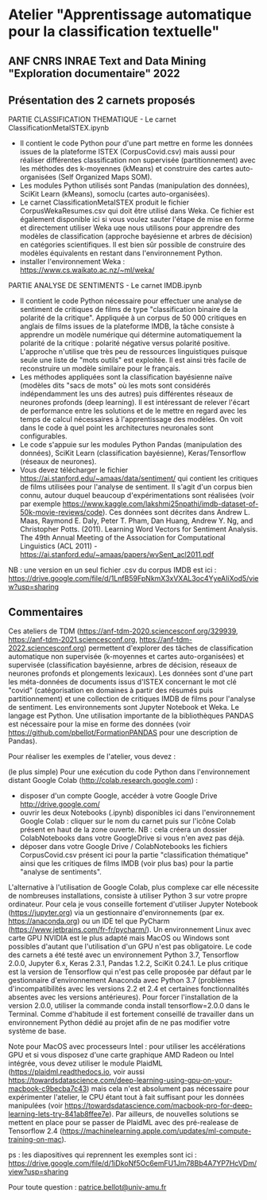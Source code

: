 # Atelier "Apprentissage automatique pour la classification textuelle"
## ANF CNRS INRAE Text and Data Mining "Exploration documentaire" 2022

## Présentation des 2 carnets proposés

PARTIE CLASSIFICATION THEMATIQUE - Le carnet ClassificationMetaISTEX.ipynb
  - Il contient le code Python pour d'une part mettre en forme les données issues de la plateforme ISTEX (CorpusCovid.csv) mais aussi pour réaliser différentes classification non supervisée (partitionnement) avec les méthodes des k-moyennes (kMeans) et construire des cartes auto-organisées (Self Organized Maps SOM). 
  - Les modules Python utilisés sont Pandas (manipulation des données), SciKit Learn (kMeans), somoclu (cartes auto-organisées). 
  - Le carnet ClassificationMetaISTEX produit le fichier CorpusWekaResumes.csv qui doit être utilisé dans Weka. Ce fichier est également disponible ici si vous voulez sauter l'étape de mise en forme et directement utiliser Weka uqe nous utilisons pour apprendre des modèles de classification (approche bayésienne et arbres de décision) en catégories scientifiques. Il est bien sûr possible de construire des modèles équivalents en restant dans l'environnement Python. 
  - installer l'environnement Weka : https://www.cs.waikato.ac.nz/~ml/weka/

PARTIE ANALYSE DE SENTIMENTS - Le carnet IMDB.ipynb
  - Il contient le code Python nécessaire pour effectuer une analyse de sentiment de critiques de films de type "classification binaire de la polarité de la critique". Appliquée à un corpus de 50 000 critiques en anglais de films issues de la plateforme IMDB, la tâche consiste à apprendre un modèle numérique qui détermine automatiquement la polarité de la critique : polarité négative versus polarité positive. L'approche n'utilise que très peu de ressources linguistiques puisque seule une liste de "mots outils" est exploitée. Il est ainsi très facile de reconstruire un modèle similaire pour le français. 
  - Les méthodes appliquées sont la classification bayésienne naïve (modèles dits "sacs de mots" où les mots sont considérés indépendamment les uns des autres) puis différentes réseaux de neurones profonds (deep learning). Il est intéressant de relever l'écart de performance entre les solutions et de le mettre en regard avec les temps de calcul nécessaires à l'apprentissage des modèles. On voit dans le code à quel point les architectures neuronales sont configurables.
  - Le code s'appuie sur les modules Python Pandas (manipulation des données), SciKit Learn (classification bayésienne), Keras/Tensorflow (réseaux de neurones).
  - Vous devez télécharger le fichier https://ai.stanford.edu/~amaas/data/sentiment/ qui contient les critiques de films utilisées pour l'analyse de sentiment. Il s'agit d'un corpus bien connu, autour duquel beaucoup d'expérimentations sont réalisées (voir par exemple https://www.kaggle.com/lakshmi25npathi/imdb-dataset-of-50k-movie-reviews/code). Ces données sont décrites dans Andrew L. Maas, Raymond E. Daly, Peter T. Pham, Dan Huang, Andrew Y. Ng, and Christopher Potts. (2011). Learning Word Vectors for Sentiment Analysis. The 49th Annual Meeting of the Association for Computational Linguistics (ACL 2011) - https://ai.stanford.edu/~amaas/papers/wvSent_acl2011.pdf 
  
  NB : une version en un seul fichier .csv du corpus IMDB est ici : https://drive.google.com/file/d/1LnfB59FpNkmX3xVXAL3oc4YyeAIiXod5/view?usp=sharing 

## Commentaires

Ces ateliers de TDM (https://anf-tdm-2020.sciencesconf.org/329939, https://anf-tdm-2021.sciencesconf.org, https://anf-tdm-2022.sciencesconf.org) permettent d'explorer des tâches de classification automatique non supervisée (k-moyennes et cartes auto-organisées) et supervisée (classification bayésienne, arbres de décision, réseaux de neurones profonds et plongements lexicaux). Les données sont d'une part les méta-données de documents issus d'ISTEX concernant le mot clé "covid" (catégorisation en domaines à partir des résumés puis partitionnement) et une collection de critiques IMDB de films pour l'analyse de sentiment.
Les environnements sont Jupyter Notebook et Weka. Le langage est Python. Une utilisation importante de la bibliothèques PANDAS est nécessaire pour la mise en forme des données (voir https://github.com/pbellot/FormationPANDAS pour une description de Pandas).

Pour réaliser les exemples de l'atelier, vous devez : 

(le plus simple) Pour une exécution du code Python dans l'environnement distant Google Colab (http://colab.research.google.com) : 
  - disposer d'un compte Google, accéder à votre Google Drive http://drive.google.com/
  - ouvrir les deux Notebooks (.ipynb) disponibles ici dans l'environnement Google Colab : cliquer sur le nom du carnet puis sur l'icône Colab présent en haut de la zone ouverte. NB : cela créera un dossier ColabNotebooks dans votre GoogleDrive si vous n'en avez pas déjà.
- déposer dans votre Google Drive / ColabNotebooks les fichiers CorpusCovid.csv présent ici pour la partie "classification thématique" ainsi que les critiques de films IMDB (voir plus bas) pour la partie "analyse de sentiments". 

L'alternative à l'utilisation de Google Colab, plus complexe car elle nécessite de nombreuses installations, consiste à utiliser Python 3 sur votre propre ordinateur. Pour cela je vous conseille fortement d'utiliser Jupyter Notebook (https://jupyter.org) via un gestionnaire d'environnements (par ex. https://anaconda.org) ou un IDE tel que PyCharm (https://www.jetbrains.com/fr-fr/pycharm/). Un environnement Linux avec carte GPU NVIDIA est le plus adapté mais MacOS ou Windows sont possibles d'autant que l'utilisation d'un GPU n'est pas obligatoire. Le code des carnets a été testé avec un environnement Python 3.7, Tensorflow 2.0.0, Jupyter 6.x, Keras 2.3.1, Pandas 1.2.2, SciKit 0.24.1. Le plus critique est la version de Tensorflow qui n'est pas celle proposée par défaut par le gestionnaire d'environnement Anaconda avec Python 3.7 (problèmes d'incompatibilités avec les versions 2.2 et 2.4 et certaines fonctionnalités absentes avec les versions antérieures). Pour forcer l'installation de la version 2.0.0, utiliser la commande conda install tensorflow=2.0.0 dans le Terminal. Comme d'habitude il est fortement conseillé de travailler dans un environnement Python dédié au projet afin de ne pas modifier votre système de base.

Note pour MacOS avec processeurs Intel : pour utiliser les accélérations GPU et si vous disposez d'une carte graphique AMD Radeon ou Intel intégrée, vous devez utiliser le module PlaidML (https://plaidml.readthedocs.io, voir aussi https://towardsdatascience.com/deep-learning-using-gpu-on-your-macbook-c9becba7c43) mais cela n'est absolument pas nécessaire pour expérimenter l'atelier, le CPU étant tout à fait suffisant pour les données manipulées (voir https://towardsdatascience.com/macbook-pro-for-deep-learning-lets-try-841ab8ffee7e). Par ailleurs, de nouvelles solutions se mettent en place pour se passer de PlaidML avec des pré-realease de Tensorflow 2.4 (https://machinelearning.apple.com/updates/ml-compute-training-on-mac). 

ps : les diapositives qui reprennent les exemples sont ici : https://drive.google.com/file/d/1iDkoNf5Oc6emFU1Jm78Bb4A7YP7HcVDm/view?usp=sharing

Pour toute question : patrice.bellot@univ-amu.fr
